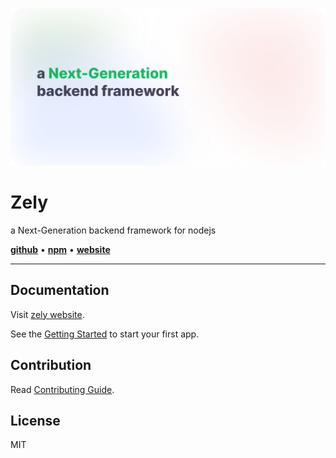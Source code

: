 [![img](.github/assets/icon-v3-white.svg)](https://github.com/do4ng/prext)

# Zely

a Next-Generation backend framework for nodejs

[**github**](https://github.com/do4ng/zely) • [**npm**](https://npmjs.com/package/zely) • [**website**](https://prext.netlify.app/)

---

## Documentation

Visit [zely website](https://zely.netlify.app/).

See the [Getting Started](https://zely.netlify.app/guide/getting-started) to start your first app.

## Contribution

Read [Contributing Guide](https://zely.netlify.app/guide/contributing).

## License

MIT
